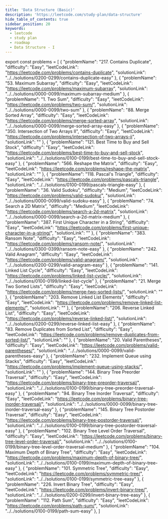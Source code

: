 ```yaml
---
title: 'Data Structure (Basic)'
description: 'https://leetcode.com/study-plan/data-structure'
hide_table_of_contents: true
sidebar_position: 20
keywords:
  - leetcode
  - study plan
  - roadmap
  - Data Structure - I
---
```


export const problems = [
  {
    "problemName": "217. Contains Duplicate",
    "difficulty": "Easy",
    "leetCodeLink": "https://leetcode.com/problems/contains-duplicate",
    "solutionLink": "../../solutions/0200-0299/contains-duplicate-easy"
  },
  {
    "problemName": "53. Maximum Subarray",
    "difficulty": "Easy",
    "leetCodeLink": "https://leetcode.com/problems/maximum-subarray",
    "solutionLink": "../../solutions/0000-0099/maximum-subarray-medium"
  },
  {
    "problemName": "1. Two Sum",
    "difficulty": "Easy",
    "leetCodeLink": "https://leetcode.com/problems/two-sum/",
    "solutionLink": "../../solutions/0000-0099/two-sum"
  },
  {
    "problemName": "88. Merge Sorted Array",
    "difficulty": "Easy",
    "leetCodeLink": "https://leetcode.com/problems/merge-sorted-array",
    "solutionLink": "../../solutions/0000-0099/merge-sorted-array-easy"
  },
  {
    "problemName": "350. Intersection of Two Arrays II",
    "difficulty": "Easy",
    "leetCodeLink": "https://leetcode.com/problems/intersection-of-two-arrays-ii",
    "solutionLink": ""
  },
  {
    "problemName": "121. Best Time to Buy and Sell Stock",
    "difficulty": "Easy",
    "leetCodeLink": "https://leetcode.com/problems/best-time-to-buy-and-sell-stock",
    "solutionLink": "../../solutions/0100-0199/best-time-to-buy-and-sell-stock-easy"
  },
  {
    "problemName": "566. Reshape the Matrix",
    "difficulty": "Easy",
    "leetCodeLink": "https://leetcode.com/problems/reshape-the-matrix",
    "solutionLink": ""
  },
  {
    "problemName": "118. Pascal's Triangle",
    "difficulty": "Easy",
    "leetCodeLink": "https://leetcode.com/problems/pascals-triangle",
    "solutionLink": "../../solutions/0100-0199/pascals-triangle-easy"
  },
  {
    "problemName": "36. Valid Sudoku",
    "difficulty": "Medium",
    "leetCodeLink": "https://leetcode.com/problems/valid-sudoku/",
    "solutionLink": "../../solutions/0000-0099/valid-sudoku-easy"
  },
  {
    "problemName": "74. Search a 2D Matrix",
    "difficulty": "Medium",
    "leetCodeLink": "https://leetcode.com/problems/search-a-2d-matrix",
    "solutionLink": "../../solutions/0000-0099/search-a-2d-matrix-medium"
  },
  {
    "problemName": "387. First Unique Character in a String",
    "difficulty": "Easy",
    "leetCodeLink": "https://leetcode.com/problems/first-unique-character-in-a-string/",
    "solutionLink": ""
  },
  {
    "problemName": "383. Ransom Note",
    "difficulty": "Easy",
    "leetCodeLink": "https://leetcode.com/problems/ransom-note/",
    "solutionLink": "../../solutions/0300-0399/ransom-note-easy"
  },
  {
    "problemName": "242. Valid Anagram",
    "difficulty": "Easy",
    "leetCodeLink": "https://leetcode.com/problems/valid-anagram/",
    "solutionLink": "../../solutions/0200-0299/valid-anagram-easy"
  },
  {
    "problemName": "141. Linked List Cycle",
    "difficulty": "Easy",
    "leetCodeLink": "https://leetcode.com/problems/linked-list-cycle/",
    "solutionLink": "../../solutions/0100-0199/linked-list-cycle"
  },
  {
    "problemName": "21. Merge Two Sorted Lists",
    "difficulty": "Easy",
    "leetCodeLink": "https://leetcode.com/problems/merge-two-sorted-lists/",
    "solutionLink": ""
  },
  {
    "problemName": "203. Remove Linked List Elements",
    "difficulty": "Easy",
    "leetCodeLink": "https://leetcode.com/problems/remove-linked-list-elements/",
    "solutionLink": ""
  },
  {
    "problemName": "206. Reverse Linked List",
    "difficulty": "Easy",
    "leetCodeLink": "https://leetcode.com/problems/reverse-linked-list/",
    "solutionLink": "../../solutions/0200-0299/reverse-linked-list-easy"
  },
  {
    "problemName": "83. Remove Duplicates from Sorted List",
    "difficulty": "Easy",
    "leetCodeLink": "https://leetcode.com/problems/remove-duplicates-from-sorted-list/",
    "solutionLink": ""
  },
  {
    "problemName": "20. Valid Parentheses",
    "difficulty": "Easy",
    "leetCodeLink": "https://leetcode.com/problems/valid-parentheses/",
    "solutionLink": "../../solutions/0000-0099/valid-parentheses-easy"
  },
  {
    "problemName": "232. Implement Queue using Stacks",
    "difficulty": "Easy",
    "leetCodeLink": "https://leetcode.com/problems/implement-queue-using-stacks/",
    "solutionLink": ""
  },
  {
    "problemName": "144. Binary Tree Preorder Traversal",
    "difficulty": "Easy",
    "leetCodeLink": "https://leetcode.com/problems/binary-tree-preorder-traversal/",
    "solutionLink": "../../solutions/0100-0199/binary-tree-preorder-traversal-easy"
  },
  {
    "problemName": "94. Binary Tree Inorder Traversal",
    "difficulty": "Easy",
    "leetCodeLink": "https://leetcode.com/problems/binary-tree-inorder-traversal/",
    "solutionLink": "../../solutions/0000-0099/binary-tree-inorder-traversal-easy"
  },
  {
    "problemName": "145. Binary Tree Postorder Traversal",
    "difficulty": "Easy",
    "leetCodeLink": "https://leetcode.com/problems/binary-tree-postorder-traversal/",
    "solutionLink": "../../solutions/0100-0199/binary-tree-postorder-traversal-easy"
  },
  {
    "problemName": "102. Binary Tree Level Order Traversal",
    "difficulty": "Easy",
    "leetCodeLink": "https://leetcode.com/problems/binary-tree-level-order-traversal/",
    "solutionLink": "../../solutions/0100-0199/binary-tree-level-order-traversal-medium"
  },
  {
    "problemName": "104. Maximum Depth of Binary Tree",
    "difficulty": "Easy",
    "leetCodeLink": "https://leetcode.com/problems/maximum-depth-of-binary-tree/",
    "solutionLink": "../../solutions/0100-0199/maximum-depth-of-binary-tree-easy"
  },
  {
    "problemName": "101. Symmetric Tree",
    "difficulty": "Easy",
    "leetCodeLink": "https://leetcode.com/problems/symmetric-tree/",
    "solutionLink": "../../solutions/0100-0199/symmetric-tree-easy"
  },
  {
    "problemName": "226. Invert Binary Tree",
    "difficulty": "Easy",
    "leetCodeLink": "https://leetcode.com/problems/invert-binary-tree/",
    "solutionLink": "../../solutions/0200-0299/invert-binary-tree-easy"
  },
  {
    "problemName": "112. Path Sum",
    "difficulty": "Easy",
    "leetCodeLink": "https://leetcode.com/problems/path-sum/",
    "solutionLink": "../../solutions/0100-0199/path-sum-easy"
  },
]

<Table 
    title=""
    data={problems}
    isSorted={false}
    collectionLink="https://leetcode.com/study-plan/data-structure"
/>